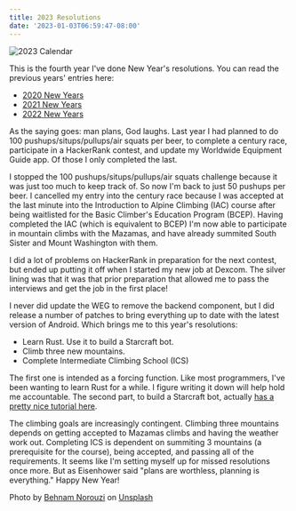 ```yaml
---
title: 2023 Resolutions
date: '2023-01-03T06:59:47-08:00'
---
```

![2023 Calendar](/img/blog/2023.jpg)

This is the fourth year I've done New Year's resolutions. You can read the previous years' entries here:

* [2020 New Years](https://jjmtaylor.com/admin/#/collections/blog/entries/new-years-resolutions)
* [2021 New Years](https://jjmtaylor.com/admin/#/collections/blog/entries/a-year-in-review)
* [2022 New Years](https://jjmtaylor.com/admin/#/collections/blog/entries/new-year-s)

As the saying goes: man plans, God laughs. Last year I had planned to do 100 pushups/situps/pullups/air squats per beer, to complete a century race, participate in a HackerRank contest, and update my Worldwide Equipment Guide app.  Of those I only completed the last.  

I stopped the 100 pushups/situps/pullups/air squats challenge because it was just too much to keep track of.  So now I'm back to just 50 pushups per beer.  I cancelled my entry into the century race because I was accepted at the last minute into the Introduction to Alpine Climbing (IAC) course after being waitlisted for the Basic Climber's Education Program (BCEP).  Having completed the IAC (which is equivalent to BCEP) I'm now able to participate in mountain climbs with the Mazamas, and have already summited South Sister and Mount Washington with them.  

I did a lot of problems on HackerRank in preparation for the next contest, but ended up putting it off when I started my new job at Dexcom.  The silver lining was that it was that prior preparation that allowed me to pass the interviews and get the job in the first place!

I never did update the WEG to remove the backend component, but I did release a number of patches to bring everything up to date with the latest version of Android.  Which brings me to this year's resolutions:

* Learn Rust. Use it to build a Starcraft bot.
* Climb three new mountains.
* Complete Intermediate Climbing School (ICS)

The first one is intended as a forcing function.  Like most programmers, I've been wanting to learn Rust for a while.  I figure writing it down will help hold me accountable. The second part, to build a Starcraft bot, actually [has a pretty nice tutorial here](https://github.com/codecrafters-io/build-your-own-x).  

The climbing goals are increasingly contingent.  Climbing three mountains depends on getting accepted to Mazamas climbs and having the weather work out.  Completing ICS is dependent on summiting 3 mountains (a prerequisite for the course), being accepted, and passing all of the requirements.  It seems like I'm setting myself up for missed resolutions once more.  But as Eisenhower said "plans are worthless, planning is everything." Happy New Year!

Photo by <a href="https://unsplash.com/@behy_studio?utm_source=unsplash&utm_medium=referral&utm_content=creditCopyText">Behnam Norouzi</a> on <a href="https://unsplash.com/photos/k7VCuwAhmbI?utm_source=unsplash&utm_medium=referral&utm_content=creditCopyText">Unsplash</a>
